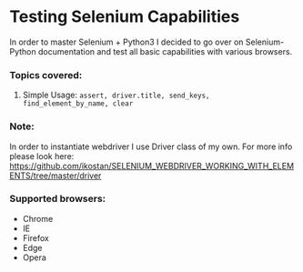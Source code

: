 # Testing Selenium Capabilities

In order to master Selenium + Python3 I decided to go over on Selenium-Python documentation and test all basic capabilities with various browsers.

### Topics covered:

1. Simple Usage: ```assert, driver.title, send_keys, find_element_by_name, clear```


### Note: 
In order to instantiate webdriver I use Driver class of my own. For more info please look here: https://github.com/ikostan/SELENIUM_WEBDRIVER_WORKING_WITH_ELEMENTS/tree/master/driver

### Supported browsers:
- Chrome
- IE
- Firefox
- Edge
- Opera
